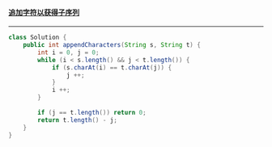 #### <a href="https://leetcode.cn/problems/append-characters-to-string-to-make-subsequence/">追加字符以获得子序列</a>

---------------------

```java
class Solution {
    public int appendCharacters(String s, String t) {
        int i = 0, j = 0;
        while (i < s.length() && j < t.length()) {
            if (s.charAt(i) == t.charAt(j)) {
                j ++;
            }
            i ++;
        }
        
        if (j == t.length()) return 0;
        return t.length() - j;
    }
}
```

